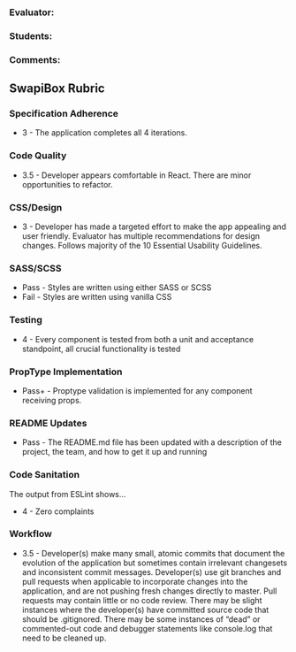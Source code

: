 ### Evaluator:
### Students:
### Comments:

## SwapiBox Rubric

### Specification Adherence

* 3 - The application completes all 4 iterations.

### Code Quality

* 3.5 - Developer appears comfortable in React. There are minor opportunities to refactor.

### CSS/Design

* 3 - Developer has made a targeted effort to make the app appealing and user friendly. Evaluator has multiple recommendations for design changes. Follows majority of the 10 Essential Usability Guidelines.

### SASS/SCSS

* Pass - Styles are written using either SASS or SCSS
* Fail - Styles are written using vanilla CSS

### Testing

* 4 - Every component is tested from both a unit and acceptance standpoint, all crucial functionality is tested

### PropType Implementation

* Pass+ - Proptype validation is implemented for any component receiving props.

### README Updates

* Pass - The README.md file has been updated with a description of the project, the team, and how to get it up and
  running

### Code Sanitation

The output from ESLint shows…

* 4 - Zero complaints

### Workflow

* 3.5 - Developer(s) make many small, atomic commits that document the evolution of the application but sometimes contain irrelevant changesets and inconsistent commit messages. Developer(s) use git branches and pull requests when applicable to incorporate changes into the application, and are not pushing fresh changes directly to master. Pull requests may contain little or no code review. There may be slight instances where the developer(s) have committed source code that should be .gitignored. There may be some instances of “dead” or commented-out code and debugger statements like console.log that need to be cleaned up.
